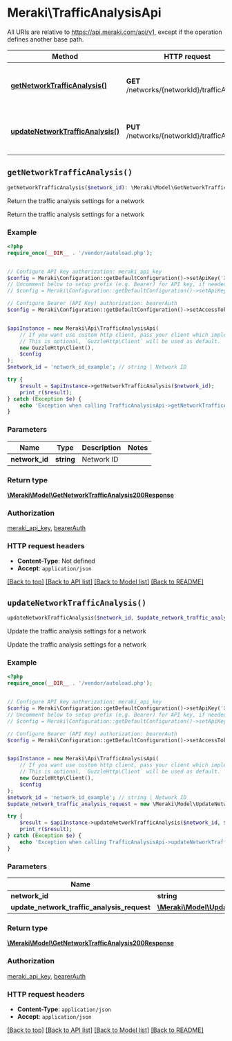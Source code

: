 # Meraki\TrafficAnalysisApi

All URIs are relative to https://api.meraki.com/api/v1, except if the operation defines another base path.

| Method | HTTP request | Description |
| ------------- | ------------- | ------------- |
| [**getNetworkTrafficAnalysis()**](TrafficAnalysisApi.md#getNetworkTrafficAnalysis) | **GET** /networks/{networkId}/trafficAnalysis | Return the traffic analysis settings for a network |
| [**updateNetworkTrafficAnalysis()**](TrafficAnalysisApi.md#updateNetworkTrafficAnalysis) | **PUT** /networks/{networkId}/trafficAnalysis | Update the traffic analysis settings for a network |


## `getNetworkTrafficAnalysis()`

```php
getNetworkTrafficAnalysis($network_id): \Meraki\Model\GetNetworkTrafficAnalysis200Response
```

Return the traffic analysis settings for a network

Return the traffic analysis settings for a network

### Example

```php
<?php
require_once(__DIR__ . '/vendor/autoload.php');


// Configure API key authorization: meraki_api_key
$config = Meraki\Configuration::getDefaultConfiguration()->setApiKey('X-Cisco-Meraki-API-Key', 'YOUR_API_KEY');
// Uncomment below to setup prefix (e.g. Bearer) for API key, if needed
// $config = Meraki\Configuration::getDefaultConfiguration()->setApiKeyPrefix('X-Cisco-Meraki-API-Key', 'Bearer');

// Configure Bearer (API Key) authorization: bearerAuth
$config = Meraki\Configuration::getDefaultConfiguration()->setAccessToken('YOUR_ACCESS_TOKEN');


$apiInstance = new Meraki\Api\TrafficAnalysisApi(
    // If you want use custom http client, pass your client which implements `GuzzleHttp\ClientInterface`.
    // This is optional, `GuzzleHttp\Client` will be used as default.
    new GuzzleHttp\Client(),
    $config
);
$network_id = 'network_id_example'; // string | Network ID

try {
    $result = $apiInstance->getNetworkTrafficAnalysis($network_id);
    print_r($result);
} catch (Exception $e) {
    echo 'Exception when calling TrafficAnalysisApi->getNetworkTrafficAnalysis: ', $e->getMessage(), PHP_EOL;
}
```

### Parameters

| Name | Type | Description  | Notes |
| ------------- | ------------- | ------------- | ------------- |
| **network_id** | **string**| Network ID | |

### Return type

[**\Meraki\Model\GetNetworkTrafficAnalysis200Response**](../Model/GetNetworkTrafficAnalysis200Response.md)

### Authorization

[meraki_api_key](../../README.md#meraki_api_key), [bearerAuth](../../README.md#bearerAuth)

### HTTP request headers

- **Content-Type**: Not defined
- **Accept**: `application/json`

[[Back to top]](#) [[Back to API list]](../../README.md#endpoints)
[[Back to Model list]](../../README.md#models)
[[Back to README]](../../README.md)

## `updateNetworkTrafficAnalysis()`

```php
updateNetworkTrafficAnalysis($network_id, $update_network_traffic_analysis_request): \Meraki\Model\GetNetworkTrafficAnalysis200Response
```

Update the traffic analysis settings for a network

Update the traffic analysis settings for a network

### Example

```php
<?php
require_once(__DIR__ . '/vendor/autoload.php');


// Configure API key authorization: meraki_api_key
$config = Meraki\Configuration::getDefaultConfiguration()->setApiKey('X-Cisco-Meraki-API-Key', 'YOUR_API_KEY');
// Uncomment below to setup prefix (e.g. Bearer) for API key, if needed
// $config = Meraki\Configuration::getDefaultConfiguration()->setApiKeyPrefix('X-Cisco-Meraki-API-Key', 'Bearer');

// Configure Bearer (API Key) authorization: bearerAuth
$config = Meraki\Configuration::getDefaultConfiguration()->setAccessToken('YOUR_ACCESS_TOKEN');


$apiInstance = new Meraki\Api\TrafficAnalysisApi(
    // If you want use custom http client, pass your client which implements `GuzzleHttp\ClientInterface`.
    // This is optional, `GuzzleHttp\Client` will be used as default.
    new GuzzleHttp\Client(),
    $config
);
$network_id = 'network_id_example'; // string | Network ID
$update_network_traffic_analysis_request = new \Meraki\Model\UpdateNetworkTrafficAnalysisRequest(); // \Meraki\Model\UpdateNetworkTrafficAnalysisRequest

try {
    $result = $apiInstance->updateNetworkTrafficAnalysis($network_id, $update_network_traffic_analysis_request);
    print_r($result);
} catch (Exception $e) {
    echo 'Exception when calling TrafficAnalysisApi->updateNetworkTrafficAnalysis: ', $e->getMessage(), PHP_EOL;
}
```

### Parameters

| Name | Type | Description  | Notes |
| ------------- | ------------- | ------------- | ------------- |
| **network_id** | **string**| Network ID | |
| **update_network_traffic_analysis_request** | [**\Meraki\Model\UpdateNetworkTrafficAnalysisRequest**](../Model/UpdateNetworkTrafficAnalysisRequest.md)|  | [optional] |

### Return type

[**\Meraki\Model\GetNetworkTrafficAnalysis200Response**](../Model/GetNetworkTrafficAnalysis200Response.md)

### Authorization

[meraki_api_key](../../README.md#meraki_api_key), [bearerAuth](../../README.md#bearerAuth)

### HTTP request headers

- **Content-Type**: `application/json`
- **Accept**: `application/json`

[[Back to top]](#) [[Back to API list]](../../README.md#endpoints)
[[Back to Model list]](../../README.md#models)
[[Back to README]](../../README.md)
